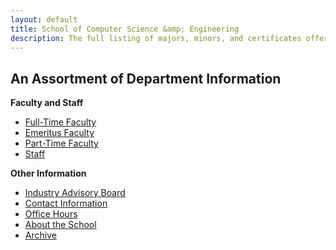 ```yaml
---
layout: default
title: School of Computer Science &amp; Engineering
description: The full listing of majors, minors, and certificates offered by the School of CSE.
---
```


## An Assortment of __Department Information__

__Faculty and Staff__

- [Full-Time Faculty](../faculty/full-time/)
- [Emeritus Faculty](../faculty/emeritus/)
- [Part-Time Faculty](../faculty/part-time/)
- [Staff](../staff/)

__Other Information__

- [Industry Advisory Board](../advisory-board/)
- [Contact Information](../contact/)
- [Office Hours](../office-hours)
- [About the School](../about/)
- [Archive](../archive/)

